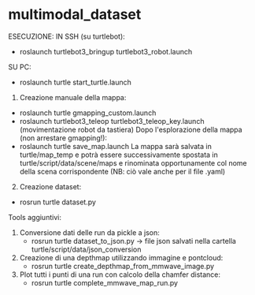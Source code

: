 # multimodal_dataset




ESECUZIONE:
IN SSH (su turtlebot): 
- roslaunch turtlebot3_bringup turtlebot3_robot.launch

SU PC:
- roslaunch turtle start_turtle.launch

1) Creazione manuale della mappa:
  - roslaunch turtle gmapping_custom.launch 
  - roslaunch turtlebot3_teleop turtlebot3_teleop_key.launch (movimentazione robot da tastiera)
  Dopo l'esplorazione della mappa (non arrestare gmapping!):
  - roslaunch turtle save_map.launch
  La mappa sarà salvata in turtle/map_temp e potrà essere successivamente spostata in turtle/script/data/scene/maps e rinominata opportunamente col nome    della scena corrispondente (NB: ciò vale anche per il file .yaml)
  
2) Creazione dataset:
  - rosrun turtle dataset.py
 

Tools aggiuntivi: 
1) Conversione dati delle run da pickle a json: 
    - rosrun turtle dataset_to_json.py  -> file json salvati nella cartella turtle/script/data/json_conversion
2) Creazione di una depthmap utilizzando immagine e pontcloud:
    - rosrun turtle create_depthmap_from_mmwave_image.py
3) Plot tutti i punti di una run con calcolo della chamfer distance:
    - rosrun turtle complete_mmwave_map_run.py
